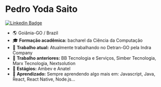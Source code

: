 # Pedro Yoda Saito
[![Linkedin Badge](https://img.shields.io/badge/-LinkedIn-blue?style=flat-square&logo=Linkedin&logoColor=white&link=https://www.linkedin.com/in/pedro-yoda-saito-479a3a19)](https://www.linkedin.com/in/pedro-yoda-saito-479a3a19)

<!--
**pysjabr77/pysjabr77** is a ✨ _special_ ✨ repository because its `README.md` (this file) appears on your GitHub profile.
-->
- 🌎 Goiânia-GO / Brazil
- 🎓 **Formação acadêmica:** bacharel da Ciência da Computação 
- 🔭 **Trabalho atual:** Atualmente trabalhando no Detran-GO pela Indra Company
- 🔭 **Trabalho anteriores:** BB Tecnologia e Serviços, Simber Tecnologia, Marx Tecnologia, Nextsolution
- 🔭 **Estágios:** Ambev e Anatel
- 🌱 **Aprendizado:** Sempre aprendendo algo mais em: Javascript, Java, React, React Native, Node.js...

